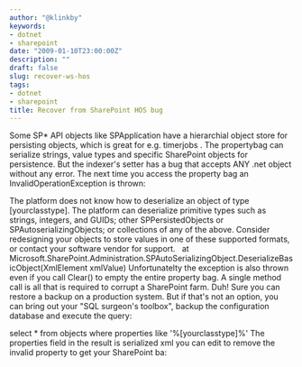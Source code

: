 ```yaml
---
author: "@klinkby"
keywords:
- dotnet
- sharepoint
date: "2009-01-10T23:00:00Z"
description: ""
draft: false
slug: recover-ws-hos
tags:
- dotnet
- sharepoint
title: Recover from SharePoint HOS bug
---
```



Some SP* API objects like SPApplication have a hierarchial object store for persisting objects, which is great for e.g. timerjobs . The propertybag can serialize strings, value types and specific SharePoint objects for persistence. But the indexer's setter has a bug that accepts ANY .net object without any error. The next time you access the property bag an InvalidOperationException is thrown:   

The platform does not know how to deserialize an object of type [yourclasstype]. The platform can deserialize primitive types such as strings, integers, and GUIDs; other SPPersistedObjects or SPAutoserializingObjects; or collections of any of the above. Consider redesigning your objects to store values in one of these supported formats, or contact your software vendor for support.   at Microsoft.SharePoint.Administration.SPAutoSerializingObject.DeserializeBasicObject(XmlElement xmlValue)
  Unfortunatelty the exception is also thrown even if you call Clear() to empty the entire property bag. A single method call is all that is required to corrupt a SharePoint farm. Duh! Sure you can restore a backup on a production system. But if that's not an option, you can bring out your "SQL surgeon's toolbox", backup the configuration database and execute the query:   

select * from objects where properties like '%[yourclasstype]%'
  The properties field in the result is serialized xml you can edit to remove the invalid property to get your SharePoint ba:   

<fld type="System.Collections.Hashtable, mscorlib, Version=2.0.0.0, Culture=neutral, PublicKeyToken=b77a5c561934e089" name="m_Properties" />

